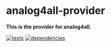 # analog4all-provider

**This is the provider for analog4all.**

[![tests](https://img.shields.io/travis/chrisguttandin/analog4all-provider/master.svg?style=flat-square)](https://travis-ci.org/chrisguttandin/analog4all-provider)
[![dependencies](https://img.shields.io/david/chrisguttandin/analog4all-provider.svg?style=flat-square)](https://www.npmjs.com/package/analog4all-provider)
